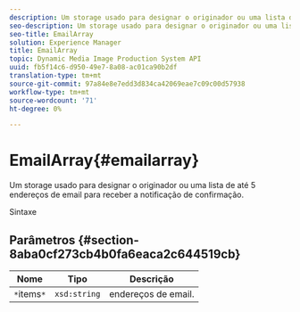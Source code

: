 ```yaml
---
description: Um storage usado para designar o originador ou uma lista de até 5 endereços de email para receber a notificação de confirmação.
seo-description: Um storage usado para designar o originador ou uma lista de até 5 endereços de email para receber a notificação de confirmação.
seo-title: EmailArray
solution: Experience Manager
title: EmailArray
topic: Dynamic Media Image Production System API
uuid: fb5f14c6-d950-49e7-8a08-ac01ca90b2df
translation-type: tm+mt
source-git-commit: 97a84e8e7edd3d834ca42069eae7c09c00d57938
workflow-type: tm+mt
source-wordcount: '71'
ht-degree: 0%

---
```



# EmailArray{#emailarray}

Um storage usado para designar o originador ou uma lista de até 5 endereços de email para receber a notificação de confirmação.

Sintaxe

## Parâmetros {#section-8aba0cf273cb4b0fa6eaca2c644519cb}

| Nome | Tipo | Descrição |
|---|---|---|
| `*`items`*` | `xsd:string` | endereços de email. |

